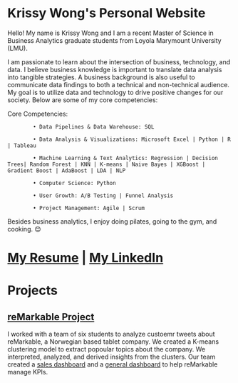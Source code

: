 # Krissy Wong's Personal Website

Hello! My name is Krissy Wong and I am a recent Master of Science in Business Analytics graduate students from Loyola Marymount University (LMU).

I am passionate to learn about the intersection of business, technology, and data. I believe business knowledge is important to translate data analysis into tangible strategies. A business background is also useful to communicate data findings to both a technical and non-technical audience. My goal is to utilize data and technology to drive positive changes for our society. Below are some of my core competencies: 

Core Competencies: 

            • Data Pipelines & Data Warehouse: SQL 
            
            • Data Analysis & Visualizations: Microsoft Excel | Python | R | Tableau 

            • Machine Learning & Text Analytics: Regression | Decision Trees| Random Forest | KNN | K-means | Naive Bayes | XGBoost | Gradient Boost | AdaBoost | LDA | NLP

            • Computer Science: Python

            • User Growth: A/B Testing | Funnel Analysis 

            • Project Management: Agile | Scrum

Besides business analytics, I enjoy doing pilates, going to the gym, and cooking. 😊

# [My Resume](https://github.com/krissyw/Krissy-Wong-s-Personal-Website/blob/main/Krissy_Wong_resume.pdf) | [My LinkedIn](https://www.linkedin.com/in/krissy-wong/)


# Projects 

## [reMarkable Project](https://github.com/LMU-MSBA/bsan-6080-reMarkable)
I worked with a team of six students to analyze custoemr tweets about reMarkable, a Norwegian based tablet company. We created a K-means clustering model to extract popoular topics about the company. We interpreted, analyzed, and derived insights from the clusters. Our team created a [sales dashboard](https://public.tableau.com/app/profile/daniel.enciso/viz/ReMarkable_Sales_Dashboard/Sales_Dashboard?publish=yes) and a [general dashboard](https://public.tableau.com/app/profile/tingli.lin/viz/Combined_16516139118450/Dashboard1) to help reMarkable manage KPIs.



